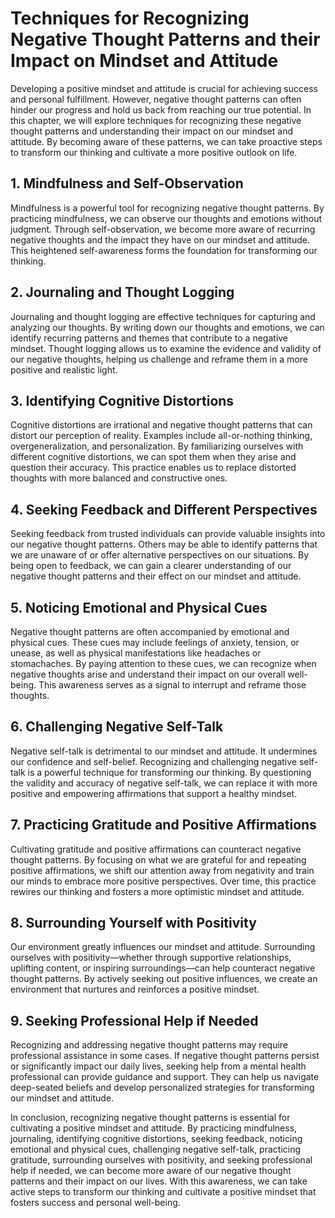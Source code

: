 # Techniques for Recognizing Negative Thought Patterns and their Impact on Mindset and Attitude

Developing a positive mindset and attitude is crucial for achieving success and personal fulfillment. However, negative thought patterns can often hinder our progress and hold us back from reaching our true potential. In this chapter, we will explore techniques for recognizing these negative thought patterns and understanding their impact on our mindset and attitude. By becoming aware of these patterns, we can take proactive steps to transform our thinking and cultivate a more positive outlook on life.

## 1\. Mindfulness and Self-Observation

Mindfulness is a powerful tool for recognizing negative thought patterns. By practicing mindfulness, we can observe our thoughts and emotions without judgment. Through self-observation, we become more aware of recurring negative thoughts and the impact they have on our mindset and attitude. This heightened self-awareness forms the foundation for transforming our thinking.

## 2\. Journaling and Thought Logging

Journaling and thought logging are effective techniques for capturing and analyzing our thoughts. By writing down our thoughts and emotions, we can identify recurring patterns and themes that contribute to a negative mindset. Thought logging allows us to examine the evidence and validity of our negative thoughts, helping us challenge and reframe them in a more positive and realistic light.

## 3\. Identifying Cognitive Distortions

Cognitive distortions are irrational and negative thought patterns that can distort our perception of reality. Examples include all-or-nothing thinking, overgeneralization, and personalization. By familiarizing ourselves with different cognitive distortions, we can spot them when they arise and question their accuracy. This practice enables us to replace distorted thoughts with more balanced and constructive ones.

## 4\. Seeking Feedback and Different Perspectives

Seeking feedback from trusted individuals can provide valuable insights into our negative thought patterns. Others may be able to identify patterns that we are unaware of or offer alternative perspectives on our situations. By being open to feedback, we can gain a clearer understanding of our negative thought patterns and their effect on our mindset and attitude.

## 5\. Noticing Emotional and Physical Cues

Negative thought patterns are often accompanied by emotional and physical cues. These cues may include feelings of anxiety, tension, or unease, as well as physical manifestations like headaches or stomachaches. By paying attention to these cues, we can recognize when negative thoughts arise and understand their impact on our overall well-being. This awareness serves as a signal to interrupt and reframe those thoughts.

## 6\. Challenging Negative Self-Talk

Negative self-talk is detrimental to our mindset and attitude. It undermines our confidence and self-belief. Recognizing and challenging negative self-talk is a powerful technique for transforming our thinking. By questioning the validity and accuracy of negative self-talk, we can replace it with more positive and empowering affirmations that support a healthy mindset.

## 7\. Practicing Gratitude and Positive Affirmations

Cultivating gratitude and positive affirmations can counteract negative thought patterns. By focusing on what we are grateful for and repeating positive affirmations, we shift our attention away from negativity and train our minds to embrace more positive perspectives. Over time, this practice rewires our thinking and fosters a more optimistic mindset and attitude.

## 8\. Surrounding Yourself with Positivity

Our environment greatly influences our mindset and attitude. Surrounding ourselves with positivity—whether through supportive relationships, uplifting content, or inspiring surroundings—can help counteract negative thought patterns. By actively seeking out positive influences, we create an environment that nurtures and reinforces a positive mindset.

## 9\. Seeking Professional Help if Needed

Recognizing and addressing negative thought patterns may require professional assistance in some cases. If negative thought patterns persist or significantly impact our daily lives, seeking help from a mental health professional can provide guidance and support. They can help us navigate deep-seated beliefs and develop personalized strategies for transforming our mindset and attitude.

In conclusion, recognizing negative thought patterns is essential for cultivating a positive mindset and attitude. By practicing mindfulness, journaling, identifying cognitive distortions, seeking feedback, noticing emotional and physical cues, challenging negative self-talk, practicing gratitude, surrounding ourselves with positivity, and seeking professional help if needed, we can become more aware of our negative thought patterns and their impact on our lives. With this awareness, we can take active steps to transform our thinking and cultivate a positive mindset that fosters success and personal well-being.
